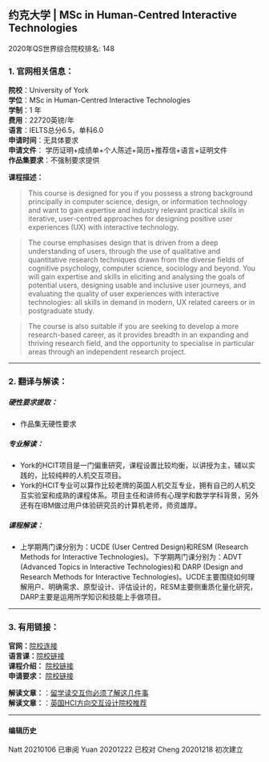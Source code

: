 ## 约克大学 | MSc in Human-Centred Interactive Technologies

2020年QS世界综合院校排名: 148  
 
### 1. 官网相关信息：

**院校**：University of York  
**学位**：MSc in Human-Centred Interactive Technologies  
**学制**：1 年  
**费用**：22720英镑/年  
**语言**：IELTS总分6.5，单科6.0   
**申请时间**：无具体要求  
**申请文件**： 学历证明+成绩单+个人陈述+简历+推荐信+语言+证明文件  
**作品集要求**：不强制要求提供  

**课程描述：**   

> This course is designed for you if you possess a strong background principally in computer science, design, or information technology and want to gain expertise and industry relevant practical skills in iterative, user-centred approaches for designing positive user experiences (UX) with interactive technology.

> The course emphasises design that is driven from a deep understanding of users, through the use of qualitative and quantitative research techniques drawn from the diverse fields of cognitive psychology, computer science, sociology and beyond. You will gain expertise and skills in eliciting and analysing the goals of potential users, designing usable and inclusive user journeys, and evaluating the quality of user experiences with interactive technologies: all skills in demand in modern, UX related careers or in postgraduate study.

> The course is also suitable if you are seeking to develop a more research-based career, as it provides breadth in an expanding and thriving research field, and the opportunity to specialise in particular areas through an independent research project.


---


### 2. 翻译与解读：

##### 硬性要求提取：
- 作品集无硬性要求  

##### 专业解读：
- York的HCIT项目是一门偏重研究，课程设置比较均衡，以讲授为主，辅以实践的，比较纯粹的人机交互项目。
- York的HCIT专业可以算作比较老牌的英国人机交互专业，拥有自己的人机交互实验室和成熟的课程体系。项目主任和讲师有心理学和数学学科背景，另外还有在IBM做过用户体验研究员的计算机老师，师资雄厚。
##### 课程解读：

- 上学期两门课分别为：UCDE (User Centred Design)和RESM (Research Methods for Interactive Technologies)。下学期两门课分别为：ADVT (Advanced Topics in Interactive Technologies)和 DARP (Design and Research Methods for Interactive Technologies)。UCDE主要围绕如何理解用户、明确需求、原型设计、评估设计的，RESM主要侧重质化量化研究，DARP主要是运用所学知识和技能上手做项目。

---


### 3. 有用链接：
**官网：**[院校连接](https://www.york.ac.uk/study/postgraduate-taught/courses/msc-human-centred-interactive-technologies/)  
**语言课：**[院校链接](https://www.york.ac.uk/study/international/applying/pre-sessionals/)  
**课程介绍：** [院校链接](https://www.york.ac.uk/study/postgraduate-taught/courses/msc-human-centred-interactive-technologies/#content_modules)  
**申请要求：** [院校链接](https://www.york.ac.uk/study/postgraduate-taught/courses/msc-human-centred-interactive-technologies/#entry)


**解读文章：**：[留学读交互你必须了解这几件事](http://www.makebi.net/34036.html)  
**解读文章：**：[英国HCI方向交互设计院校推荐](http://www.makebi.net/24434.html)   



---


#### 编辑历史  

Natt 20210106 已审阅
Yuan 20201222 已校对
Cheng 20201218 初次建立  
